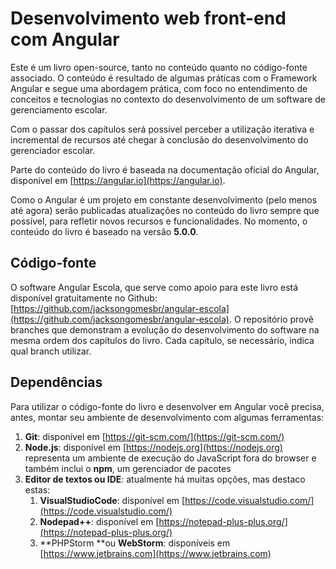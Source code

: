 # Desenvolvimento web front-end com Angular

Este é um livro open-source, tanto no conteúdo quanto no código-fonte associado. O conteúdo é resultado de algumas práticas com o Framework Angular e segue uma abordagem prática, com foco no entendimento de conceitos e tecnologias no contexto do desenvolvimento de um software de gerenciamento escolar.

Com o passar dos capítulos será possível perceber a utilização iterativa e incremental de recursos até chegar à conclusão do desenvolvimento do gerenciador escolar.

Parte do conteúdo do livro é baseada na documentação oficial do Angular, disponível em [https://angular.io](https://angular.io).

Como o Angular é um projeto em constante desenvolvimento \(pelo menos até agora\) serão publicadas atualizações no conteúdo do livro sempre que possível, para refletir novos recursos e funcionalidades. No momento, o conteúdo do livro é baseado na versão **5.0.0**.

## Código-fonte

O software Angular Escola, que serve como apoio para este livro está disponível gratuitamente no Github: [https://github.com/jacksongomesbr/angular-escola](https://github.com/jacksongomesbr/angular-escola). O repositório provê branches que demonstram a evolução do desenvolvimento do software na mesma ordem dos capítulos do livro. Cada capítulo, se necessário, indica qual branch utilizar.

## Dependências

Para utilizar o código-fonte do livro e desenvolver em Angular você precisa, antes, montar seu ambiente de desenvolvimento com algumas ferramentas:

1. **Git**: disponível em [https://git-scm.com/](https://git-scm.com/)
2. **Node.js**: disponível em [https://nodejs.org](https://nodejs.org) representa um ambiente de execução do JavaScript fora do browser e também inclui o **npm**, um gerenciador de pacotes
3. **Editor de textos ou IDE**: atualmente há muitas opções, mas destaco estas:
   1. **VisualStudioCode**: disponível em [https://code.visualstudio.com/](https://code.visualstudio.com/)
   2. **Nodepad++**: disponível em [https://notepad-plus-plus.org/](https://notepad-plus-plus.org/) 
   3. **PHPStorm **ou **WebStorm**: disponíveis em [https://www.jetbrains.com](https://www.jetbrains.com)



